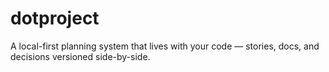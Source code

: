# dotproject
A local-first planning system that lives with your code — stories, docs, and decisions versioned side-by-side.
